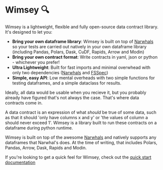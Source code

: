 # Wimsey 🔍


Wimsey is a lightweight, flexible and fully open-source data contract library. It's designed to let you:

- **Bring your own dataframe library**: Wimsey is built on top of [Narwhals](https://github.com/narwhals-dev/narwhals) so your tests are carried out natively in your own dataframe library (including Pandas, Polars, Dask, CuDF, Rapids, Arrow and Modin)
- **Bring your own contract format**: Write contracts in yaml, json or python - whichever you prefer!
- **Ultra Lightweight**: Built for fast imports and minimal overwhead with only two dependencies ([Narwhals](https://github.com/narwhals-dev/narwhals) and [FSSpec](https://github.com/fsspec/filesystem_spec))
- **Simple, easy API**: Low mental overheads with two simple functions for testing dataframes, and a simple dataclass for results.

Ideally, all data would be usable when you recieve it, but you probably already have figured that's not always the case. That's where data contracts come in.

A data contract is an expression of what *should* be true of some data, such as that it should 'only have columns x and y' or 'the values of column a should never exceed 1'. Wimsey is a library built to run these contracts on a dataframe during python runtime.

Wimsey is built on top of the awesome [Narwhals](https://github.com/narwhals-dev/narwhals) and natively supports any dataframes that Narwhal's does. At the time of writing, that includes Polars, Pandas, Arrow, Dask, Rapids and Modin.

If you're looking to get a quick feel for Wimsey, check out the [quick start documentation](quick-start.md)
